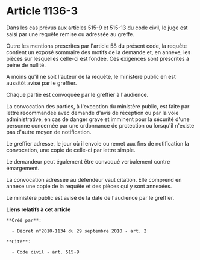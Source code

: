 # Article 1136-3

Dans les cas prévus aux articles 515-9 et 515-13 du code civil, le juge est saisi par une requête remise ou adressée au
greffe. 

Outre les mentions prescrites par l'article 58 du présent code, la requête contient un exposé sommaire des motifs de la
demande et, en annexe, les pièces sur lesquelles celle-ci est fondée. Ces exigences sont prescrites à peine de nullité. 

A moins qu'il ne soit l'auteur de la requête, le ministère public en est aussitôt avisé par le greffier. 

Chaque partie est convoquée par le greffier à l'audience. 

La convocation des parties, à l'exception du ministère public, est faite par lettre recommandée avec demande d'avis de
réception ou par la voie administrative, en cas de danger grave et imminent pour la sécurité d'une personne concernée par une
ordonnance de protection ou lorsqu'il n'existe pas d'autre moyen de notification. 

Le greffier adresse, le jour où il envoie ou remet aux fins de notification la convocation, une copie de celle-ci par lettre
simple. 

Le demandeur peut également être convoqué verbalement contre émargement. 

La convocation adressée au défendeur vaut citation. Elle comprend en annexe une copie de la requête et des pièces qui y sont
annexées. 

Le ministère public est avisé de la date de l'audience par le greffier.

**Liens relatifs à cet article**

	**Créé par**:

	  - Décret n°2010-1134 du 29 septembre 2010 - art. 2

	**Cite**:

	  - Code civil - art. 515-9

